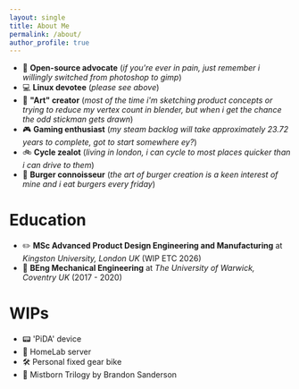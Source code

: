 ```yaml
---
layout: single
title: About Me
permalink: /about/
author_profile: true
---
```


- 💽 **Open-source advocate** (*if you're ever in pain, just remember i willingly switched from photoshop to gimp*)
- 💻 **Linux devotee** (*please see above*)
- 🎨 **"Art" creator** (*most of the time i'm sketching product concepts or trying to reduce my vertex count in blender, but when i get the chance the odd stickman gets drawn*)
- 🎮 **Gaming enthusiast** (*my steam backlog will take approximately 23.72 years to complete, got to start somewhere ey?*)
- 🚲 **Cycle zealot** (*living in london, i can cycle to most places quicker than i can drive to them*)
- 🍔 **Burger connoisseur** (*the art of burger creation is a keen interest of mine and i eat burgers every friday*)

# Education

- ✏️ **MSc Advanced Product Design Engineering and Manufacturing** at *Kingston University, London UK* (WIP ETC 2026)
- 🔧 **BEng Mechanical Engineering** at *The University of Warwick, Coventry UK* (2017 - 2020)

# WIPs

- 📟 'PiDA' device
- 🧪 HomeLab server
- 🛠️ Personal fixed gear bike
- 📖 Mistborn Trilogy by Brandon Sanderson